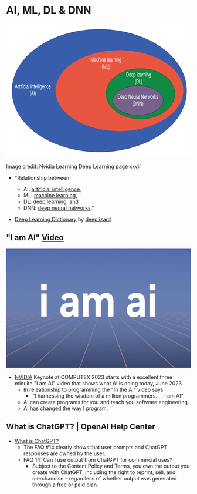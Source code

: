 # AI, ML, DL & DNN

<p align="center">
<img width="734" height="364" src="/Images/AI.png">  
</p>

Image credit: [Nvidia Learning Deep Learning](https://ldlbook.com/) page [xxviii](https://ldlbook.com/downloads/)
  + "Relationship between 
    + AI: [artificial intelligence](https://en.wikipedia.org/wiki/Artificial_intelligence), 
    + ML: [machine learning](https://en.wikipedia.org/wiki/Machine_learning), 
    + DL: [deep learning](https://en.wikipedia.org/wiki/Deep_learning), and 
    + DNN: [deep neural networks](https://en.wikipedia.org/wiki/Deep_learning#Deep_neural_networks)."

  + [Deep Learning Dictionary](https://www.youtube.com/playlist?list=PLZbbT5o_s2xqaYcABd4VgeXie6SNmtB_2) by [deeplizard](https://www.youtube.com/@deeplizard)


## "I am AI" [Video](https://www.youtube.com/watch?v=i-wpzS9ZsCs)

<p align="center">
<img width="583" height="324" src="/Images/IamAI.png">  
</p>

+ [NVIDIA](https://en.wikipedia.org/wiki/Nvidia) Keynote at COMPUTEX 2023 starts with a excellent three minuite "I am AI" video that shows what AI is doing today, June 2023.
  + In releationship to programming the "In the AI" video says
      + "I harnessing the wisdom of a million programmers. . . I am AI"
  + AI can create programs for you and teach you software engineering.
  + AI has changed the way I program.

## What is ChatGPT? | OpenAI Help Center
+ [What is ChatGPT?](https://help.openai.com/en/articles/6783457-what-is-chatgpt)
  + The FAQ \#14 clearly shows that user prompts and ChatGPT responses are owned by the user.
  + FAQ 14: Can I use output from ChatGPT for commercial uses?
    + Subject to the Content Policy and Terms, you own the output you create with ChatGPT, including the right to reprint, sell, and merchandise – regardless of whether output was generated through a free or paid plan.
